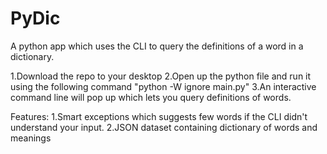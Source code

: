 # PyDic
A python app which uses the CLI to query the definitions of a word in a dictionary.

1.Download the repo to your desktop
2.Open up the python file and run it using the following command "python -W ignore main.py"
3.An interactive command line will pop up which lets you query definitions of words.

Features:
1.Smart exceptions which suggests few words if the CLI didn't understand your input.
2.JSON dataset containing dictionary of words and meanings
